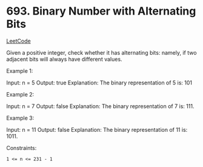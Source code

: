 # 693. Binary Number with Alternating Bits

[LeetCode](https://leetcode.com/problems/binary-number-with-alternating-bits/)

Given a positive integer, check whether it has alternating bits: namely, if two adjacent bits will always have different values.

 

Example 1:

Input: n = 5
Output: true
Explanation: The binary representation of 5 is: 101

Example 2:

Input: n = 7
Output: false
Explanation: The binary representation of 7 is: 111.

Example 3:

Input: n = 11
Output: false
Explanation: The binary representation of 11 is: 1011.

 

Constraints:

    1 <= n <= 231 - 1


